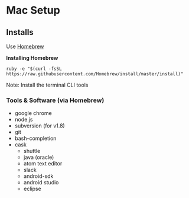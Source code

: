 # Mac Setup

## Installs

Use [Homebrew](http://brew.sh)

**Installing Homebrew**

`ruby -e "$(curl -fsSL https://raw.githubusercontent.com/Homebrew/install/master/install)"`

Note: Install the terminal CLI tools

### Tools & Software (via Homebrew)

- google chrome
- node.js
- subversion (for v1.8)
- git
- bash-completion
- cask
    - shuttle
    - java (oracle)
    - atom text editor
    - slack
    - android-sdk
    - android studio
    - eclipse
